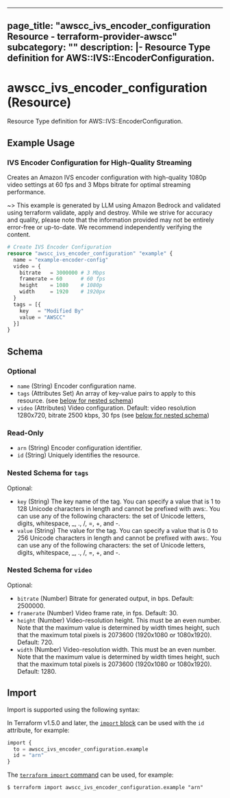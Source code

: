 
---
page_title: "awscc_ivs_encoder_configuration Resource - terraform-provider-awscc"
subcategory: ""
description: |-
  Resource Type definition for AWS::IVS::EncoderConfiguration.
---

# awscc_ivs_encoder_configuration (Resource)

Resource Type definition for AWS::IVS::EncoderConfiguration.

## Example Usage

### IVS Encoder Configuration for High-Quality Streaming

Creates an Amazon IVS encoder configuration with high-quality 1080p video settings at 60 fps and 3 Mbps bitrate for optimal streaming performance.

~> This example is generated by LLM using Amazon Bedrock and validated using terraform validate, apply and destroy. While we strive for accuracy and quality, please note that the information provided may not be entirely error-free or up-to-date. We recommend independently verifying the content.

```terraform
# Create IVS Encoder Configuration
resource "awscc_ivs_encoder_configuration" "example" {
  name = "example-encoder-config"
  video = {
    bitrate   = 3000000 # 3 Mbps
    framerate = 60      # 60 fps
    height    = 1080    # 1080p
    width     = 1920    # 1920px
  }
  tags = [{
    key   = "Modified By"
    value = "AWSCC"
  }]
}
```

<!-- schema generated by tfplugindocs -->
## Schema

### Optional

- `name` (String) Encoder configuration name.
- `tags` (Attributes Set) An array of key-value pairs to apply to this resource. (see [below for nested schema](#nestedatt--tags))
- `video` (Attributes) Video configuration. Default: video resolution 1280x720, bitrate 2500 kbps, 30 fps (see [below for nested schema](#nestedatt--video))

### Read-Only

- `arn` (String) Encoder configuration identifier.
- `id` (String) Uniquely identifies the resource.

<a id="nestedatt--tags"></a>
### Nested Schema for `tags`

Optional:

- `key` (String) The key name of the tag. You can specify a value that is 1 to 128 Unicode characters in length and cannot be prefixed with aws:. You can use any of the following characters: the set of Unicode letters, digits, whitespace, _, ., /, =, +, and -.
- `value` (String) The value for the tag. You can specify a value that is 0 to 256 Unicode characters in length and cannot be prefixed with aws:. You can use any of the following characters: the set of Unicode letters, digits, whitespace, _, ., /, =, +, and -.


<a id="nestedatt--video"></a>
### Nested Schema for `video`

Optional:

- `bitrate` (Number) Bitrate for generated output, in bps. Default: 2500000.
- `framerate` (Number) Video frame rate, in fps. Default: 30.
- `height` (Number) Video-resolution height. This must be an even number. Note that the maximum value is determined by width times height, such that the maximum total pixels is 2073600 (1920x1080 or 1080x1920). Default: 720.
- `width` (Number) Video-resolution width. This must be an even number. Note that the maximum value is determined by width times height, such that the maximum total pixels is 2073600 (1920x1080 or 1080x1920). Default: 1280.

## Import

Import is supported using the following syntax:

In Terraform v1.5.0 and later, the [`import` block](https://developer.hashicorp.com/terraform/language/import) can be used with the `id` attribute, for example:

```terraform
import {
  to = awscc_ivs_encoder_configuration.example
  id = "arn"
}
```

The [`terraform import` command](https://developer.hashicorp.com/terraform/cli/commands/import) can be used, for example:

```shell
$ terraform import awscc_ivs_encoder_configuration.example "arn"
```
